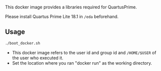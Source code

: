 This docker image provides a libraries required for QuartusPrime.

Please install Quartus Prime Lite 18.1 in `/eda` beforehand.

## Usage

```sh
./boot_docker.sh
```

* This docker image refers to the user id and group id and `/HOME/$USER` of the user who executed it.
* Set the location where you ran "docker run" as the working directory.